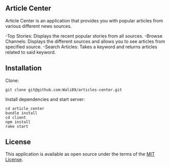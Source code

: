 ## Article Center

Article Center is an application that provides you with popular articles from various different news sources.

-Top Stories: Displays the recent popular stories from all sources.
-Browse Channels: Displays the different sources and allows you to see articles from specified source.
-Search Articles: Takes a keyword and returns articles related to said keyword.


## Installation
Clone: 

```
git clone git@github.com:Wali89/articles-center.git
```

Install dependencies and start server:

```
cd article_center
bundle install
cd client
npm install
rake start
```

## License
This application is available as open source under the terms of the [MIT License](https://opensource.org/licenses/MIT).